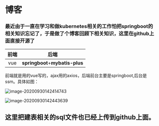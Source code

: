 # 博客

### 	最近由于一直在学习和做kubernetes相关的工作怕把springboot的相关知识忘记了，于是做了个博客回顾下相关知识，这里在github上面直接开源了

| 前端 |              后端               |
| :--: | :-----------------------------: |
| vue  | **springboot**+**mybatis-plus** |

​	前端就是用的vue写的，ajax用的axios，后端前台主要是springboot,后台是ssm。具体如图：

![image-20200930142414743](C:\Users\Administrator\AppData\Roaming\Typora\typora-user-images\image-20200930142414743.png)

![image-20200930142443639](C:\Users\Administrator\AppData\Roaming\Typora\typora-user-images\image-20200930142443639.png)



## 这里把建表相关的sql文件也已经上传到github上面。
